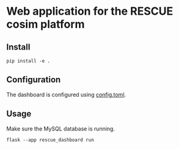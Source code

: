 # Web application for the RESCUE cosim platform

## Install

```shell
pip install -e .
```

## Configuration

The dashboard is configured using [config.toml](config.toml).

## Usage

Make sure the MySQL database is running.

```shell
flask --app rescue_dashboard run
```
